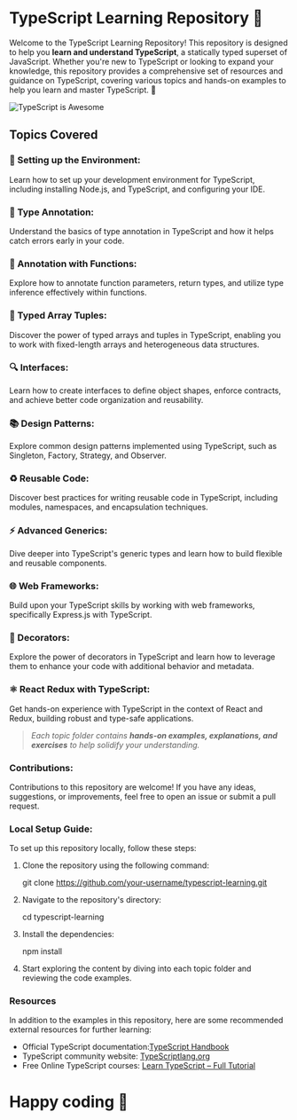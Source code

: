 

# TypeScript Learning Repository 🚀

Welcome to the TypeScript Learning Repository! This repository is designed to help you **learn and understand TypeScript**, a statically typed superset of JavaScript. Whether you're new to TypeScript or looking to expand your knowledge, this repository provides a comprehensive set of resources and guidance on TypeScript, covering various topics and hands-on examples to help you learn and master TypeScript. 🌟

![TypeScript is Awesome](https://cdn.thenewstack.io/media/2022/01/10b88c68-typescript-logo.png)


## Topics Covered

### 🔧 Setting up the Environment: 
Learn how to set up your development environment for TypeScript, including installing Node.js, and TypeScript, and configuring your IDE.

### 📝 Type Annotation:
Understand the basics of type annotation in TypeScript and how it helps catch errors early in your code.

### 🔢 Annotation with Functions: 
Explore how to annotate function parameters, return types, and utilize type inference effectively within functions.

### 🌌 Typed Array Tuples:
Discover the power of typed arrays and tuples in TypeScript, enabling you to work with fixed-length arrays and heterogeneous data structures.

### 🔍 Interfaces:
Learn how to create interfaces to define object shapes, enforce contracts, and achieve better code organization and reusability.

### 📚 Design Patterns: 
Explore common design patterns implemented using TypeScript, such as Singleton, Factory, Strategy, and Observer.

### ♻️ Reusable Code: 
 Discover best practices for writing reusable code in TypeScript, including modules, namespaces, and encapsulation techniques.

### ⚡️ Advanced Generics: 
Dive deeper into TypeScript's generic types and learn how to build flexible and reusable components.

### 🌐 Web Frameworks: 
Build upon your TypeScript skills by working with web frameworks, specifically Express.js with TypeScript.

### 🎨 Decorators: 
Explore the power of decorators in TypeScript and learn how to leverage them to enhance your code with additional behavior and metadata.

### ⚛️ React Redux with TypeScript: 
Get hands-on experience with TypeScript in the context of React and Redux, building robust and type-safe applications.

> *Each topic folder contains **hands-on examples, explanations, and exercises** to help solidify your understanding.*

### Contributions:
Contributions to this repository are welcome! If you have any ideas, suggestions, or improvements, feel free to open an issue or submit a pull request.

### Local Setup Guide:
To set up this repository locally, follow these steps:

 1. Clone the repository using the following command:
 

    git clone https://github.com/your-username/typescript-learning.git

 2. Navigate to the repository's directory:
 

    cd typescript-learning

 3. Install the dependencies:
 

    npm install

 4. Start exploring the content by diving into each topic folder and reviewing the code examples.

### Resources

 In addition to the examples in this repository, here are some recommended external resources for further learning:

 - Official TypeScript documentation:[TypeScript Handbook](https://www.typescriptlang.org/docs/handbook/)
 - TypeScript community website: [TypeScriptlang.org](https://www.typescriptlang.org/)
 - Free Online TypeScript courses: [ Learn TypeScript – Full Tutorial](https://www.youtube.com/watch?v=30LWjhZzg50&t=18s)

# Happy coding 🎉